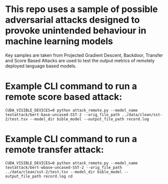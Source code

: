 # This repo uses a sample of possible adversarial attacks designed to provoke unintended behaviour in machine learning models

Key samples are taken from Projected Gradient Descent, Backdoor, Transfer and Score Based Attacks are used to test the output metrics of remotely deployed language based models.

# Example CLI command to run a remote score based attack:
```
CUDA_VISIBLE_DEVICES=0 python attack_remote.py --model_name  textattack/bert-base-uncased-SST-2 --orig_file_path ../data/clean/sst-2/test.tsv --model_dir bible_model --output_file_path record.log
```

# Example CLI command to run a remote transfer attack:
```
CUDA_VISIBLE_DEVICES=0 python attack_remote.py --model_name  textattack/bert-wbase-uncased-SST-2 --orig_file_path ../data/clean/sst-2/test.tsv --model_dir bible_model --output_file_path record.log cd
```